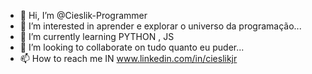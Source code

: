 - 👋 Hi, I’m @Cieslik-Programmer
- 👀 I’m interested in aprender e explorar o universo da programação...
- 🌱 I’m currently learning PYTHON , JS
- 💞️ I’m looking to collaborate on tudo quanto eu puder... 
- 📫 How to reach me  IN www.linkedin.com/in/cieslikjr

<!---
Cieslik-Programmer/Cieslik-Programmer is a ✨ special ✨ repository because its `README.md` (this file) appears on your GitHub profile.
You can click the Preview link to take a look at your changes.
--->
